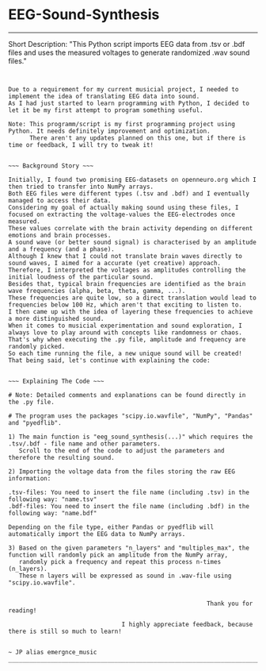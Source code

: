 # EEG-Sound-Synthesis
________________________________________________________________________________________________________________________________________
Short Description:
"This Python script imports EEG data from .tsv or .bdf files and uses the measured voltages to generate randomized .wav sound files."


~~~ Introduction ~~~


Due to a requirement for my current musicial project, I needed to implement the idea of translating EEG data into sound. 
As I had just started to learn programming with Python, I decided to let it be my first attempt to program something useful. 

Note: This programm/script is my first programming project using Python. It needs definitely improvement and optimization.
      There aren't any updates planned on this one, but if there is time or feedback, I will try to tweak it!


~~~ Background Story ~~~

Initially, I found two promising EEG-datasets on openneuro.org which I then tried to transfer into NumPy arrays.
Both EEG files were different types (.tsv and .bdf) and I eventually managed to access their data.
Considering my goal of actually making sound using these files, I focused on extracting the voltage-values the EEG-electrodes once measured.
These values correlate with the brain activity depending on different emotions and brain processes.
A sound wave (or better sound signal) is characterised by an amplitude and a frequency (and a phase).
Although I knew that I could not translate brain waves directly to sound waves, I aimed for a accurate (yet creative) approach.
Therefore, I interpreted the voltages as amplitudes controlling the initial loudness of the particular sound.
Besides that, typical brain frequencies are identified as the brain wave frequencies (alpha, beta, theta, gamma, ...).
These frequencies are quite low, so a direct translation would lead to frequencies below 100 Hz, which aren't that exciting to listen to.
I then came up with the idea of layering these frequencies to achieve a more distinguished sound.
When it comes to musicial experimentation and sound exploration, I always love to play around with concepts like randomness or chaos.
That's why when executing the .py file, amplitude and frequency are randomly picked. 
So each time running the file, a new unique sound will be created!
That being said, let's continue with explaining the code:


~~~ Explaining The Code ~~~

# Note: Detailed comments and explanations can be found directly in the .py file.

# The program uses the packages "scipy.io.wavfile", "NumPy", "Pandas" and "pyedflib".

1) The main function is "eeg_sound_synthesis(...)" which requires the .tsv/.bdf - file name and other parameters.
   Scroll to the end of the code to adjust the parameters and therefore the resulting sound.
   
2) Importing the voltage data from the files storing the raw EEG information:

.tsv-files: You need to insert the file name (including .tsv) in the following way: "name.tsv"
.bdf-files: You need to insert the file name (including .bdf) in the following way: "name.bdf"

Depending on the file type, either Pandas or pyedflib will automatically import the EEG data to NumPy arrays. 

3) Based on the given parameters "n_layers" and "multiples_max", the function will randomly pick an amplitude from the NumPy array,
   randomly pick a frequency and repeat this process n-times (n_layers).
   These n layers will be expressed as sound in .wav-file using "scipy.io.wavfile".

                                                        
                                                        Thank you for reading!
                            
                                I highly appreciate feedback, because there is still so much to learn!
                                                                            
                                                                            ~ JP alias emergnce_music
________________________________________________________________________________________________________________________________________
 



       
       
  

